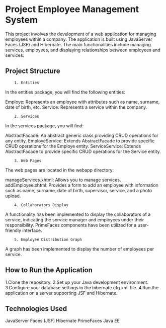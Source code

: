 
# Project Employee Management System

This project involves the development of a web application for managing employees within a company. The application is built using JavaServer Faces (JSF) and Hibernate. The main functionalities include managing services, employees, and displaying relationships between employees and services.



## Project Structure
        1. Entities
In the entities package, you will find the following entities:

Employe: Represents an employee with attributes such as name, surname, date of birth, etc.
Service: Represents a service within the company.

        2. Services
In the services package, you will find:

AbstractFacade: An abstract generic class providing CRUD operations for any entity.
EmployeService: Extends AbstractFacade to provide specific CRUD operations for the Employe entity.
ServiceService: Extends AbstractFacade to provide specific CRUD operations for the Service entity.

        3. Web Pages
The web pages are located in the webapp directory:

manageServices.xhtml: Allows you to manage services.
addEmployee.xhtml: Provides a form to add an employee with information such as name, surname, date of birth, supervisor, service, and a photo upload.

        4. Collaborators Display
A functionality has been implemented to display the collaborators of a service, indicating the service manager and employees under their responsibility. PrimeFaces components have been utilized for a user-friendly interface.

        5. Employee Distribution Graph
A graph has been implemented to display the number of employees per service.
## How to Run the Application
1.Clone the repository.
2.Set up your Java development environment.
3.Configure your database settings in the hibernate.cfg.xml file.
4.Run the application on a server supporting JSF and Hibernate.
## Technologies Used
JavaServer Faces (JSF)
Hibernate
PrimeFaces
Java EE




